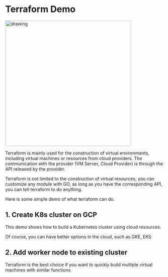 # Terraform Demo

<img src="https://camo.githubusercontent.com/1a4ed08978379480a9b1ca95d7f4cc8eb80b45ad47c056a7cfb5c597e9315ae5/68747470733a2f2f7777772e6461746f636d732d6173736574732e636f6d2f323838352f313632393934313234322d6c6f676f2d7465727261666f726d2d6d61696e2e737667" alt="drawing" width="400"/>

Terraform is mainly used for the construction of virtual environments, including virtual machines or resources from cloud providers. The communication with the provider (VM Server, Cloud Provider) is through the API released by the provider.

Terraform is not limited to the construction of virtual resources, you can customize any module with GO, as long as you have the corresponding API, you can tell terraform to do anything.

Here is some simple demo of what terraform can do.

## 1. Create K8s cluster on GCP

This demo shows how to build a Kubernetes cluster using cloud resources.

Of course, you can have better options in the cloud, such as GKE, EKS

## 2. Add worker node to existing cluster
Terraform is the best choice if you want to quickly build multiple virtual machines with similar functions
